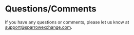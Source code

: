 # Questions/Comments

If you have any questions or comments, please let us know at [support@sparrowexchange.com](mailto:support@sparrowexchange.com).
